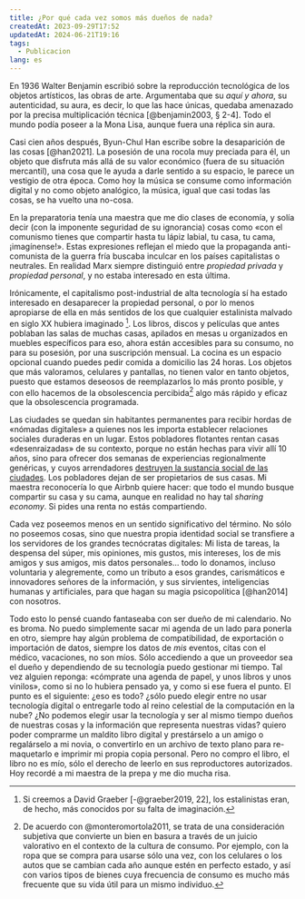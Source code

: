 ```yaml
---
title: ¿Por qué cada vez somos más dueños de nada?
createdAt: 2023-09-29T17:52
updatedAt: 2024-06-21T19:16
tags:
  - Publicacion
lang: es
---
```

En 1936 Walter Benjamin escribió sobre la reproducción tecnológica de los objetos artísticos, las obras de arte. Argumentaba que su *aquí y ahora*, su autenticidad, su aura, es decir, lo que las hace únicas, quedaba amenazado por la precisa multiplicación técnica [@benjamin2003, § 2-4]. Todo el mundo podía poseer a la Mona Lisa, aunque fuera una réplica sin aura.

Casi cien años después, Byun-Chul Han escribe sobre la desaparición de las cosas [@han2021]. La posesión de una rocola muy preciada para él, un objeto que disfruta más allá de su valor económico (fuera de su situación mercantil), una cosa que le ayuda a darle sentido a su espacio, le parece un vestigio de otra época. Como hoy la música se consume como información digital y no como objeto analógico, la música, igual que casi todas las cosas, se ha vuelto una no-cosa.

En la preparatoria tenía una maestra que me dio clases de economía, y solía decir (con la imponente seguridad de su ignorancia) cosas como «con el comunismo tienes que compartir hasta tu lápiz labial, tu casa, tu cama, ¡imagínense!». Estas expresiones reflejan el miedo que la propaganda anti-comunista de la guerra fría buscaba inculcar en los países capitalistas o neutrales. En realidad Marx siempre distinguió entre *propiedad privada* y *propiedad personal*, y no estaba interesado en esta última.

Irónicamente, el capitalismo post-industrial de alta tecnología sí ha estado interesado en desaparecer la propiedad personal, o por lo menos apropiarse de ella en más sentidos de los que cualquier estalinista malvado en siglo XX hubiera imaginado [^1]. Los libros, discos y películas que antes poblaban las salas de muchas casas, apilados en mesas u organizados en muebles específicos para eso, ahora están accesibles para su consumo, no para su posesión, por una suscripción mensual. La cocina es un espacio opcional cuando puedes pedir comida a domicilio las 24 horas. Los objetos que más valoramos, celulares y pantallas, no tienen valor en tanto objetos, puesto que estamos deseosos de reemplazarlos lo más pronto posible, y con ello hacemos de la obsolescencia percibida[^2] algo más rápido y eficaz que la obsolescencia programada.

[^1]: Si creemos a David Graeber [-@graeber2019, 22], los estalinistas eran, de hecho, más conocidos por su falta de imaginación.

[^2]: De acuerdo con @monteromortola2011, se trata de una consideración subjetiva que convierte un bien en basura a través de un juicio valorativo en el contexto de la cultura de consumo. Por ejemplo, con la ropa que se compra para usarse sólo una vez, con los celulares o los autos que se cambian cada año aunque estén en perfecto estado, y así con varios tipos de bienes cuya frecuencia de consumo es mucho más frecuente que su vida útil para un mismo individuo.

Las ciudades se quedan sin habitantes permanentes para recibir hordas de «nómadas digitales» a quienes nos les importa establecer relaciones sociales duraderas en un lugar. Estos pobladores flotantes rentan casas «desenraizadas» de su contexto, porque no están hechas para vivir allí 10 años, sino para ofrecer dos semanas de experiencias regionalmente genéricas, y cuyos arrendadores [destruyen la sustancia social de las ciudades](https://theconversation.com/how-airbnb-is-reshaping-our-cities-63932). Los pobladores dejan de ser propietarios de sus casas. Mi maestra reconocería lo que Airbnb quiere hacer: que todo el mundo busque compartir su casa y su cama, aunque en realidad no hay tal *sharing economy*. Si pides una renta no estás compartiendo.

Cada vez poseemos menos en un sentido significativo del término. No sólo no poseemos cosas, sino que nuestra propia identidad social se transfiere a los servidores de los grandes tecnócratas digitales: Mi lista de tareas, la despensa del súper, mis opiniones, mis gustos, mis intereses, los de mis amigos y sus amigos, mis datos personales... todo lo donamos, incluso voluntaria y alegremente, como un tributo a esos grandes, carismáticos e innovadores señores de la información, y sus sirvientes, inteligencias humanas y artificiales, para que hagan su magia psicopolítica [@han2014] con nosotros.

Todo esto lo pensé cuando fantaseaba con ser dueño de mi calendario. No es broma. No puedo simplemente sacar mi agenda de un lado para ponerla en otro, siempre hay algún problema de compatibilidad, de exportación o importación de datos, siempre los datos de *mis* eventos, citas con el médico, vacaciones, no son míos. Sólo accediendo a que un proveedor sea el dueño y dependiendo de su tecnología puedo gestionar mi tiempo. Tal vez alguien reponga: «cómprate una agenda de papel, y unos libros y unos vinilos», como si no lo hubiera pensado ya, y como si ese fuera el punto. El punto es el siguiente: ¿eso es todo? ¿sólo puedo elegir entre no usar tecnología digital o entregarle todo al reino celestial de la computación en la nube? ¿No podemos elegir usar la tecnología y ser al mismo tiempo dueños de nuestras cosas y la información que representa nuestras vidas? quiero poder comprarme un maldito libro digital y prestárselo a un amigo o regalárselo a mi novia, o convertirlo en un archivo de texto plano para re-maquetarlo e imprimir mi propia copia personal. Pero no compro el libro, el libro no es mío, sólo el derecho de leerlo en sus reproductores autorizados. Hoy recordé a mi maestra de la prepa y me dio mucha risa.
